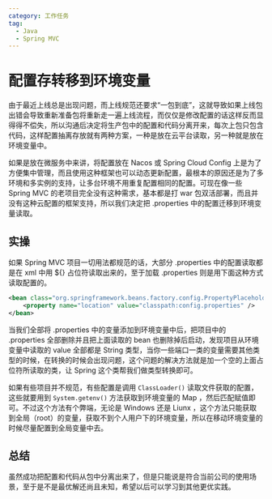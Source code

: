```yaml
---
category: 工作任务
tag: 
  - Java
  - Spring MVC
---
```


# 配置存转移到环境变量
由于最近上线总是出现问题，而上线规范还要求“一包到底”，这就导致如果上线包出错会导致重新准备包将重新走一遍上线流程，而仅仅是修改配置的话这样反而显得得不偿失，所以沟通后决定将生产包中的配置和代码分离开来，每次上包只包含代码，这样配置抽离存放就有两种方案，一种是放在云平台读取，另一种就是放在环境变量中。

如果是放在微服务中来讲，将配置放在 Nacos 或 Spring Cloud Config 上是为了方便集中管理，而且使用这种框架也可以动态更新配置，最根本的原因还是为了多环境和多实例的支持，让多台环境不用重复配置相同的配置。可现在像一些 Spring MVC 的老项目完全没有这种需求，基本都是打 war 包双活部署，而且并没有这种云配置的框架支持，所以我们决定把 .properties 中的配置迁移到环境变量读取。

## 实操
如果 Spring MVC 项目一切用法都规范的话，大部分 .properties 中的配置读取都是在 xml 中用 ${} 占位符读取出来的，至于加载 .properties 则是用下面这种方式读取配置的。

```xml
<bean class="org.springframework.beans.factory.config.PropertyPlaceholderConfigurer">
    <property name="location" value="classpath:config.properties" />
</bean>
```

当我们全部将 .properties 中的变量添加到环境变量中后，把项目中的 .properties 全部删除并且把上面读取的 bean 也删除掉后启动，发现项目从环境变量中读取的 value 全部都是 String 类型，当你一些端口一类的变量需要其他类型的时候，在转换的时候会出现问题，这个问题的解决方法就是加一个空的上面占位符所读取的类，让 Spring 这个类帮我们做类型转换即可。

如果有些项目并不规范，有些配置是调用 ```ClassLoader()``` 读取文件获取的配置，这些就要用到 ```System.getenv()``` 方法获取到环境变量的 Map ，然后匹配赋值即可。不过这个方法有个弊端，无论是 Windows 还是 Liunx ，这个方法只能获取到全局（root）的变量，获取不到个人用户下的环境变量，所以在移动环境变量的时候尽量配置到全局变量中去。

## 总结
虽然成功把配置和代码从包中分离出来了，但是只能说是符合当前公司的使用场景，至于是不是最优解还尚且未知，希望以后可以学习到其他更优实践。